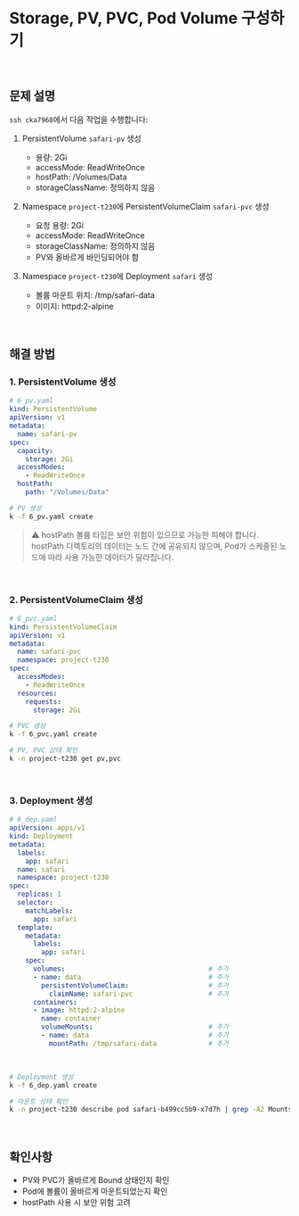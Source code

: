# Storage, PV, PVC, Pod Volume 구성하기

<br/>

## 문제 설명
`ssh cka7968`에서 다음 작업을 수행합니다:

1. PersistentVolume `safari-pv` 생성
   - 용량: 2Gi
   - accessMode: ReadWriteOnce
   - hostPath: /Volumes/Data
   - storageClassName: 정의하지 않음

2. Namespace `project-t230`에 PersistentVolumeClaim `safari-pvc` 생성
   - 요청 용량: 2Gi
   - accessMode: ReadWriteOnce
   - storageClassName: 정의하지 않음
   - PV와 올바르게 바인딩되어야 함

3. Namespace `project-t230`에 Deployment `safari` 생성
   - 볼륨 마운트 위치: /tmp/safari-data
   - 이미지: httpd:2-alpine

<br/>

## 해결 방법

### 1. PersistentVolume 생성
```yaml
# 6_pv.yaml
kind: PersistentVolume
apiVersion: v1
metadata:
  name: safari-pv
spec:
  capacity:
    storage: 2Gi
  accessModes:
    - ReadWriteOnce
  hostPath:
    path: "/Volumes/Data"
```

```bash
# PV 생성
k -f 6_pv.yaml create
```

> ⚠️ hostPath 볼륨 타입은 보안 위험이 있으므로 가능한 피해야 합니다. 
> hostPath 디렉토리의 데이터는 노드 간에 공유되지 않으며, 
> Pod가 스케줄된 노드에 따라 사용 가능한 데이터가 달라집니다.

<br/>

### 2. PersistentVolumeClaim 생성
```yaml
# 6_pvc.yaml
kind: PersistentVolumeClaim
apiVersion: v1
metadata:
  name: safari-pvc
  namespace: project-t230
spec:
  accessModes:
    - ReadWriteOnce
  resources:
    requests:
      storage: 2Gi
```

```bash
# PVC 생성
k -f 6_pvc.yaml create

# PV, PVC 상태 확인
k -n project-t230 get pv,pvc
```

<br/>

### 3. Deployment 생성
```yaml
# 6_dep.yaml
apiVersion: apps/v1
kind: Deployment
metadata:
  labels:
    app: safari
  name: safari
  namespace: project-t230
spec:
  replicas: 1
  selector:
    matchLabels:
      app: safari
  template:
    metadata:
      labels:
        app: safari
    spec:
      volumes:                                    # 추가
      - name: data                                # 추가
        persistentVolumeClaim:                    # 추가
          claimName: safari-pvc                   # 추가
      containers:
      - image: httpd:2-alpine
        name: container
        volumeMounts:                             # 추가
        - name: data                              # 추가
          mountPath: /tmp/safari-data             # 추가
```

<br/>

```bash
# Deployment 생성
k -f 6_dep.yaml create

# 마운트 상태 확인
k -n project-t230 describe pod safari-b499cc5b9-x7d7h | grep -A2 Mounts:
```

<br/>

## 확인사항
- PV와 PVC가 올바르게 Bound 상태인지 확인
- Pod에 볼륨이 올바르게 마운트되었는지 확인
- hostPath 사용 시 보안 위험 고려

